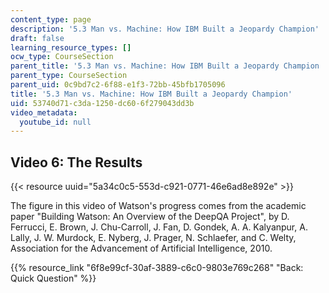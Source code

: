 ```yaml
---
content_type: page
description: '5.3 Man vs. Machine: How IBM Built a Jeopardy Champion'
draft: false
learning_resource_types: []
ocw_type: CourseSection
parent_title: '5.3 Man vs. Machine: How IBM Built a Jeopardy Champion '
parent_type: CourseSection
parent_uid: 0c9bd7c2-6f88-e1f3-72bb-45bfb1705096
title: '5.3 Man vs. Machine: How IBM Built a Jeopardy Champion'
uid: 53740d71-c3da-1250-dc60-6f279043dd3b
video_metadata:
  youtube_id: null
---
```

## Video 6: The Results

{{< resource uuid="5a34c0c5-553d-c921-0771-46e6ad8e892e" >}}

The figure in this video of Watson's progress comes from the academic paper "Building Watson: An Overview of the DeepQA Project", by D. Ferrucci, E. Brown, J. Chu-Carroll, J. Fan, D. Gondek, A. A. Kalyanpur, A. Lally, J. W. Murdock, E. Nyberg, J. Prager, N. Schlaefer, and C. Welty, Association for the Advancement of Artificial Intelligence, 2010.

{{% resource_link "6f8e99cf-30af-3889-c6c0-9803e769c268" "Back: Quick Question" %}}